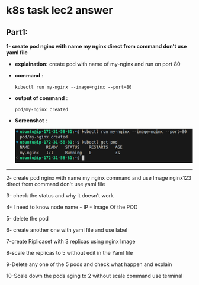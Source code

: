 # k8s task lec2 answer
## Part1:

**1- create pod nginx with name my nginx direct from command don't use yaml file**

  - **explaination:** create pod with name of my-nginx and run on port 80
  - **command** :


        kubectl run my-nginx --image=nginx --port=80
  - **output of command** :

        pod/my-nginx created
    
  - **Screenshot** :
    
    <img src="images/1.png">
---
        
2- create pod nginx with name my nginx command and use Image nginx123  direct from command don't use yaml file

3- check the status and why it doesn't work 

4- I need to know node name - IP - Image Of the POD

5- delete the pod 

6- create another one with yaml file and use label

7-create Riplicaset with 3 replicas using nginx Image 

8-scale the replicas to 5 without edit in the Yaml file
 
9-Delete any one of the 5 pods and check what happen and explain 

10-Scale down the pods aging to 2 without scale command use terminal  
